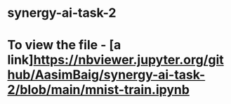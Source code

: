 # synergy-ai-task-2
# To view the file - [a link]https://nbviewer.jupyter.org/github/AasimBaig/synergy-ai-task-2/blob/main/mnist-train.ipynb
